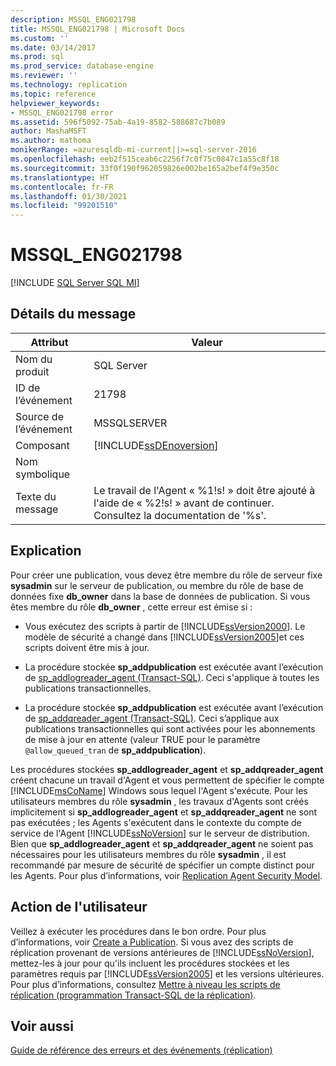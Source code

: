 ```yaml
---
description: MSSQL_ENG021798
title: MSSQL_ENG021798 | Microsoft Docs
ms.custom: ''
ms.date: 03/14/2017
ms.prod: sql
ms.prod_service: database-engine
ms.reviewer: ''
ms.technology: replication
ms.topic: reference
helpviewer_keywords:
- MSSQL_ENG021798 error
ms.assetid: 596f5092-75ab-4a19-8582-588687c7b089
author: MashaMSFT
ms.author: mathoma
monikerRange: =azuresqldb-mi-current||>=sql-server-2016
ms.openlocfilehash: eeb2f515ceab6c2256f7c0f75c0847c1a55c8f18
ms.sourcegitcommit: 33f0f190f962059826e002be165a2bef4f9e350c
ms.translationtype: HT
ms.contentlocale: fr-FR
ms.lasthandoff: 01/30/2021
ms.locfileid: "99201510"
---
```

# <a name="mssql_eng021798"></a>MSSQL_ENG021798
[!INCLUDE [SQL Server SQL MI](../../includes/applies-to-version/sql-asdbmi.md)]
    
## <a name="message-details"></a>Détails du message  
  
|Attribut|Valeur|  
|-|-|  
|Nom du produit|SQL Server|  
|ID de l’événement|21798|  
|Source de l’événement|MSSQLSERVER|  
|Composant|[!INCLUDE[ssDEnoversion](../../includes/ssdenoversion-md.md)]|  
|Nom symbolique||  
|Texte du message|Le travail de l'Agent « %1!s! » doit être ajouté à l'aide de « %2!s! » avant de continuer. Consultez la documentation de '%s'.|  
  
## <a name="explanation"></a>Explication  
 Pour créer une publication, vous devez être membre du rôle de serveur fixe **sysadmin** sur le serveur de publication, ou membre du rôle de base de données fixe **db_owner** dans la base de données de publication. Si vous êtes membre du rôle **db_owner** , cette erreur est émise si :  
  
-   Vous exécutez des scripts à partir de [!INCLUDE[ssVersion2000](../../includes/ssversion2000-md.md)]. Le modèle de sécurité a changé dans [!INCLUDE[ssVersion2005](../../includes/ssversion2005-md.md)]et ces scripts doivent être mis à jour.  
  
-   La procédure stockée **sp_addpublication** est exécutée avant l’exécution de [sp_addlogreader_agent &#40;Transact-SQL&#41;](../../relational-databases/system-stored-procedures/sp-addlogreader-agent-transact-sql.md). Ceci s'applique à toutes les publications transactionnelles.  
  
-   La procédure stockée **sp_addpublication** est exécutée avant l’exécution de [sp_addqreader_agent &#40;Transact-SQL&#41;](../../relational-databases/system-stored-procedures/sp-addqreader-agent-transact-sql.md). Ceci s’applique aux publications transactionnelles qui sont activées pour les abonnements de mise à jour en attente (valeur TRUE pour le paramètre `@allow_queued_tran` de **sp_addpublication**).  
  
 Les procédures stockées **sp_addlogreader_agent** et **sp_addqreader_agent** créent chacune un travail d'Agent et vous permettent de spécifier le compte [!INCLUDE[msCoName](../../includes/msconame-md.md)] Windows sous lequel l'Agent s'exécute. Pour les utilisateurs membres du rôle **sysadmin** , les travaux d'Agents sont créés implicitement si **sp_addlogreader_agent** et **sp_addqreader_agent** ne sont pas exécutées ; les Agents s'exécutent dans le contexte du compte de service de l'Agent [!INCLUDE[ssNoVersion](../../includes/ssnoversion-md.md)] sur le serveur de distribution. Bien que **sp_addlogreader_agent** et **sp_addqreader_agent** ne soient pas nécessaires pour les utilisateurs membres du rôle **sysadmin** , il est recommandé par mesure de sécurité de spécifier un compte distinct pour les Agents. Pour plus d’informations, voir [Replication Agent Security Model](../../relational-databases/replication/security/replication-agent-security-model.md).  
  
## <a name="user-action"></a>Action de l'utilisateur  
 Veillez à exécuter les procédures dans le bon ordre. Pour plus d’informations, voir [Create a Publication](../../relational-databases/replication/publish/create-a-publication.md). Si vous avez des scripts de réplication provenant de versions antérieures de [!INCLUDE[ssNoVersion](../../includes/ssnoversion-md.md)], mettez-les à jour pour qu'ils incluent les procédures stockées et les paramètres requis par [!INCLUDE[ssVersion2005](../../includes/ssversion2005-md.md)] et les versions ultérieures. Pour plus d’informations, consultez [Mettre à niveau les scripts de réplication &#40;programmation Transact-SQL de la réplication&#41;](../../relational-databases/replication/administration/upgrade-replication-scripts-replication-transact-sql-programming.md).  
  
## <a name="see-also"></a>Voir aussi  
 [Guide de référence des erreurs et des événements &#40;réplication&#41;](../../relational-databases/replication/errors-and-events-reference-replication.md)  
  
  
